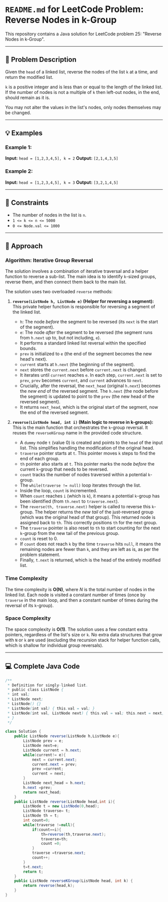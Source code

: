 # `README.md` for LeetCode Problem: Reverse Nodes in k-Group

This repository contains a Java solution for LeetCode problem 25: "Reverse Nodes in k-Group".

---

## 📝 Problem Description

Given the `head` of a linked list, reverse the nodes of the list `k` at a time, and return the modified list.

`k` is a positive integer and is less than or equal to the length of the linked list. If the number of nodes is not a multiple of `k` then left-out nodes, in the end, should remain as it is.

You may not alter the values in the list's nodes, only nodes themselves may be changed.

---

## 💡 Examples

### Example 1:

**Input:** `head = [1,2,3,4,5], k = 2`
**Output:** `[2,1,4,3,5]`

### Example 2:

**Input:** `head = [1,2,3,4,5], k = 3`
**Output:** `[3,2,1,4,5]`

---

## 🚫 Constraints

* The number of nodes in the list is `n`.
* `1 <= k <= n <= 5000`
* `0 <= Node.val <= 1000`

---

## 🧠 Approach

### Algorithm: Iterative Group Reversal

The solution involves a combination of iterative traversal and a helper function to reverse a sub-list. The main idea is to identify `k`-sized groups, reverse them, and then connect them back to the main list.

The solution uses two overloaded `reverse` methods:

1.  **`reverse(ListNode h, ListNode e)` (Helper for reversing a segment):**
    This private helper function is responsible for reversing a segment of the linked list.
    * `h`: The node *before* the segment to be reversed (its `next` is the start of the segment).
    * `e`: The node *after* the segment to be reversed (the segment runs from `h.next` up to, but not including, `e`).
    * It performs a standard linked list reversal within the specified bounds.
    * `prev` is initialized to `e` (the end of the segment becomes the new head's next).
    * `current` starts at `h.next` (the beginning of the segment).
    * `next` stores the `current.next` before `current.next` is changed.
    * It iterates until `current` reaches `e`. In each step, `current.next` is set to `prev`, `prev` becomes `current`, and `current` advances to `next`.
    * Crucially, after the reversal, the `next_head` (original `h.next`) becomes the *new end* of the reversed segment. The `h.next` (the node before the segment) is updated to point to the `prev` (the new head of the reversed segment).
    * It returns `next_head`, which is the original start of the segment, now the end of the reversed segment.

2.  **`reverse(ListNode head, int i)` (Main logic to reverse in k-groups):**
    This is the main function that orchestrates the `k`-group reversal. It reuses the `reverseKGroup` name in the provided code structure.
    * A `dummy` node `t` (value 0) is created and points to the `head` of the input list. This simplifies handling the modification of the original head.
    * `traverse` pointer starts at `t`. This pointer moves `k` steps to find the end of each group.
    * `th` pointer also starts at `t`. This pointer marks the node *before* the current `k`-group that needs to be reversed.
    * `count` tracks the number of nodes traversed within a potential `k`-group.
    * The `while(traverse != null)` loop iterates through the list.
    * Inside the loop, `count` is incremented.
    * When `count` reaches `i` (which is `k`), it means a potential `k`-group has been identified (from `th.next` to `traverse.next`).
    * The `reverse(th, traverse.next)` helper is called to reverse this `k`-group. The helper returns the *new tail* of the just-reversed group (which was the original head of that group). This returned node is assigned back to `th`. This correctly positions `th` for the next group.
    * The `traverse` pointer is also reset to `th` to start counting for the next `k`-group from the new tail of the previous group.
    * `count` is reset to 0.
    * If `count` does not reach `k` by the time `traverse` hits `null`, it means the remaining nodes are fewer than `k`, and they are left as is, as per the problem statement.
    * Finally, `t.next` is returned, which is the head of the entirely modified list.

### Time Complexity

The time complexity is **O(N)**, where $N$ is the total number of nodes in the linked list. Each node is visited a constant number of times (once by `traverse` in the main loop, and then a constant number of times during the reversal of its `k`-group).

### Space Complexity

The space complexity is **O(1)**. The solution uses a few constant extra pointers, regardless of the list's size or `k`. No extra data structures that grow with `N` or `k` are used (excluding the recursion stack for helper function calls, which is shallow for individual group reversals).

---

## 💻 Complete Java Code

```java
/**
 * Definition for singly-linked list.
 * public class ListNode {
 * int val;
 * ListNode next;
 * ListNode() {}
 * ListNode(int val) { this.val = val; }
 * ListNode(int val, ListNode next) { this.val = val; this.next = next; }
 * }
 */

class Solution {
    public ListNode reverse(ListNode h,ListNode e){
        ListNode prev = e;
        ListNode next=e;
        ListNode current = h.next;
        while(current!= e){
            next = current.next;
            current.next = prev;
            prev =current;
            current = next;
        }
        ListNode next_head = h.next;
        h.next =prev;
        return next_head;
    }
    public ListNode reverse(ListNode head,int i){
        ListNode t = new ListNode(0,head);
        ListNode traverse= t;
        ListNode th = t;
        int count=0;
        while(traverse !=null){
            if(count==i){
                th=reverse(th,traverse.next);
                traverse=th;
                count =0;
            }
            traverse =traverse.next;
            count++;
        }
        t=t.next;
        return t;
    }
    public ListNode reverseKGroup(ListNode head, int k) {
        return reverse(head,k);
    }
}